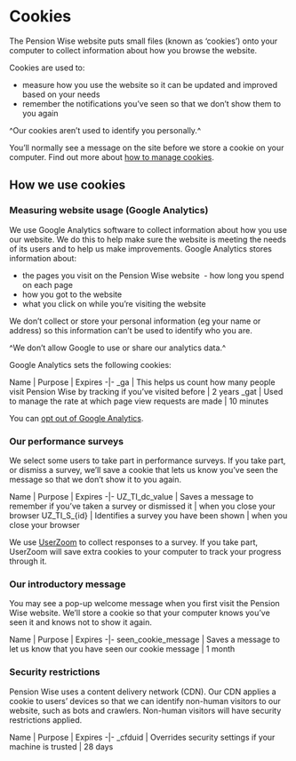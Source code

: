 # Cookies

The Pension Wise website puts small files (known as ‘cookies’) onto your computer to collect information about how you browse the website.

Cookies are used to:

- measure how you use the website so it can be updated and improved based on your needs
- remember the notifications you’ve seen so that we don’t show them to you again

^Our cookies aren’t used to identify you personally.^

You’ll normally see a message on the site before we store a cookie on your computer.
Find out more about [how to manage cookies](http://www.aboutcookies.org).

## How we use cookies

### Measuring website usage (Google Analytics)

We use Google Analytics software to collect information about how you use our website. We do this to help make sure the website is meeting the needs of its users and to help us make improvements.
Google Analytics stores information about:

- the pages you visit on the Pension Wise website  - how long you spend on each page 
- how you got to the website  
- what you click on while you’re visiting the website

We don’t collect or store your personal information (eg your name or address) so this information can’t be used to identify who you are.

^We don’t allow Google to use or share our analytics data.^

Google Analytics sets the following cookies:

Name | Purpose | Expires
-|-
_ga | This helps us count how many people visit Pension Wise by tracking if you’ve visited before | 2 years
_gat | Used to manage the rate at which page view requests are made | 10 minutes

You can [opt out of Google Analytics](https://tools.google.com/dlpage/gaoptout).

### Our performance surveys

We select some users to take part in performance surveys. If you take part, or dismiss a survey, we’ll save a cookie that lets us know you’ve seen the message so that we don’t show it to you again.

Name | Purpose | Expires
-|-
UZ_TI_dc_value | Saves a message to remember if you’ve taken a survey or dismissed it | when you close your browser
UZ_TI_S_{id} | Identifies a survey you have been shown | when you close your browser

We use [UserZoom](http://www.userzoom.co.uk/) to collect responses to a survey. If you take part, UserZoom will save extra cookies to your computer to track your progress through it.

### Our introductory message

You may see a pop-up welcome message when you first visit the Pension Wise website. We’ll store a cookie so that your computer knows you’ve seen it and knows not to show it again.

Name | Purpose | Expires
-|-
seen_cookie_message | Saves a message to let us know that you have seen our cookie message | 1 month

### Security restrictions

Pension Wise uses a content delivery network (CDN). Our CDN applies a cookie to users’ devices so that we can identify non-human visitors to our website, such as bots and crawlers. Non-human visitors will have security restrictions applied.

Name | Purpose | Expires
-|-
_cfduid | Overrides security settings if your machine is trusted | 28 days
